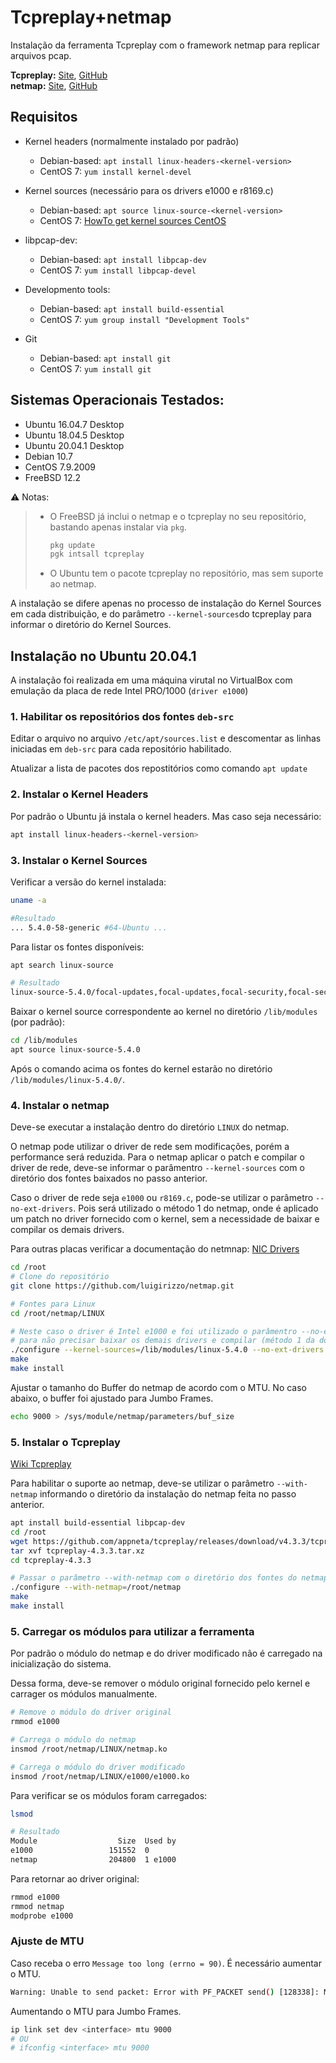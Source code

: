 # Tcpreplay+netmap
Instalação da ferramenta Tcpreplay com o framework netmap para replicar arquivos pcap.

**Tcpreplay:** [Site](https://tcpreplay.appneta.com/), [GitHub](https://github.com/appneta/tcpreplay)  
**netmap:** [Site](http://info.iet.unipi.it/~luigi/netmap/), [GitHub](https://github.com/luigirizzo/netmap)

## Requisitos

- Kernel headers (normalmente instalado por padrão)
    - Debian-based: `apt install linux-headers-<kernel-version>`  
    - CentOS 7: `yum install kernel-devel`

- Kernel sources (necessário para os drivers e1000 e r8169.c)
    - Debian-based: `apt source linux-source-<kernel-version>`  
    - CentOS 7: [HowTo get kernel sources CentOS](https://wiki.centos.org/HowTos/I_need_the_Kernel_Source)

- libpcap-dev: 
    - Debian-based: `apt install libpcap-dev`  
    - CentOS 7:  `yum install libpcap-devel`

- Developmento tools:  
    - Debian-based: `apt install build-essential`  
    - CentOS 7: `yum group install "Development Tools"`
    
- Git
    - Debian-based: `apt install git`  
    - CentOS 7: `yum install git`

## Sistemas Operacionais Testados:
- Ubuntu 16.04.7 Desktop
- Ubuntu 18.04.5 Desktop
- Ubuntu 20.04.1 Desktop
- Debian 10.7
- CentOS 7.9.2009
- FreeBSD 12.2

:warning: Notas: 
> - O FreeBSD já inclui o netmap e o tcpreplay no seu repositório, bastando apenas instalar via `pkg`.
>   ```bash
>   pkg update
>   pgk intsall tcpreplay
>   ```
> - O Ubuntu tem o pacote tcpreplay no repositório, mas sem suporte ao netmap.

A instalação se difere apenas no processo de instalação do Kernel Sources em cada distribuição, e do parâmetro `--kernel-sources`do tcpreplay para informar o diretório do Kernel Sources.

## Instalação no Ubuntu 20.04.1


A instalação foi realizada em uma máquina virutal no VirtualBox com emulação da placa de rede Intel PRO/1000 (`driver e1000`)

### 1. Habilitar os repositórios dos fontes `deb-src`
Editar o arquivo no arquivo `/etc/apt/sources.list` e descomentar as linhas iniciadas em `deb-src` para cada repositório habilitado.

Atualizar a lista de pacotes dos repostitórios como comando `apt update`

### 2. Instalar o Kernel Headers
Por padrão o Ubuntu já instala o kernel headers. Mas caso seja necessário:
```bash
apt install linux-headers-<kernel-version>
```

### 3. Instalar o Kernel Sources

Verificar a versão do kernel instalada:
```bash
uname -a

#Resultado
... 5.4.0-58-generic #64-Ubuntu ...
```

Para listar os fontes disponíveis:
```bash
apt search linux-source

# Resultado
linux-source-5.4.0/focal-updates,focal-updates,focal-security,focal-security 5.4.0-58.64 all
```
Baixar o kernel source correspondente ao kernel no diretório `/lib/modules` (por padrão):
```bash
cd /lib/modules
apt source linux-source-5.4.0
```

Após o comando acima os fontes do kernel estarão no diretório `/lib/modules/linux-5.4.0/`.

### 4. Instalar o netmap

Deve-se executar a instalação dentro do diretório `LINUX` do netmap.

O netmap pode utilizar o driver de rede sem modificações, porém a performance será reduzida. Para o netmap aplicar o patch e compilar o driver de rede, deve-se informar o parâmentro `--kernel-sources` com o diretório dos fontes baixados no passo anterior.

Caso o driver de rede seja `e1000` ou `r8169.c`, pode-se utilizar o parâmetro `--no-ext-drivers`. Pois será utilizado o método 1 do netmap, onde é aplicado um patch no driver fornecido com o kernel, sem a necessidade de baixar e compilar os demais drivers.

Para outras placas verificar a documentação do netmnap: [NIC Drivers](https://github.com/luigirizzo/netmap/blob/master/LINUX/README.md#nic-drivers)

```bash
cd /root
# Clone do repositório
git clone https://github.com/luigirizzo/netmap.git

# Fontes para Linux
cd /root/netmap/LINUX

# Neste caso o driver é Intel e1000 e foi utilizado o parâmentro --no-ext-drivers
# para não precisar baixar os demais drivers e compilar (método 1 da documentação).
./configure --kernel-sources=/lib/modules/linux-5.4.0 --no-ext-drivers
make 
make install
```
Ajustar o tamanho do Buffer do netmap de acordo com o MTU.
No caso abaixo, o buffer foi ajustado para Jumbo Frames.
```bash
echo 9000 > /sys/module/netmap/parameters/buf_size
```
### 5. Instalar o Tcpreplay

[Wiki Tcpreplay](https://tcpreplay.appneta.com/wiki/installation.html)

Para habilitar o suporte ao netmap, deve-se utilizar o parâmetro `--with-netmap` informando o diretório da instalação do netmap feita no passo anterior.

```bash
apt install build-essential libpcap-dev
cd /root
wget https://github.com/appneta/tcpreplay/releases/download/v4.3.3/tcpreplay-4.3.3.tar.xz
tar xvf tcpreplay-4.3.3.tar.xz
cd tcpreplay-4.3.3

# Passar o parâmetro --with-netmap com o diretório dos fontes do netmap
./configure --with-netmap=/root/netmap
make
make install 
```

### 5. Carregar os módulos para utilizar a ferramenta

Por padrão o módulo do netmap e do driver modificado não é carregado na inicialização do sistema.

Dessa forma, deve-se remover o módulo original fornecido pelo kernel e carrager os módulos manualmente.

```bash
# Remove o módulo do driver original
rmmod e1000

# Carrega o módulo do netmap
insmod /root/netmap/LINUX/netmap.ko

# Carrega o módulo do driver modificado
insmod /root/netmap/LINUX/e1000/e1000.ko
```

Para verificar se os módulos foram carregados:
```bash
lsmod

# Resultado
Module                  Size  Used by
e1000                 151552  0
netmap                204800  1 e1000
```

Para retornar ao driver original:
```bash
rmmod e1000
rmmod netmap
modprobe e1000
```

### Ajuste de MTU

Caso receba o erro `Message too long (errno = 90)`. É necessário aumentar o MTU.
```bash
Warning: Unable to send packet: Error with PF_PACKET send() [128338]: Message too long (errno = 90)
```
Aumentando o MTU para Jumbo Frames.
```bash
ip link set dev <interface> mtu 9000
# OU
# ifconfig <interface> mtu 9000
```
